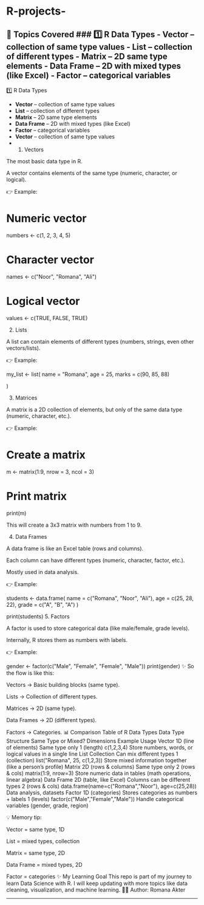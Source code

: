 # R-projects-
## 📂 Topics Covered  ### 1️⃣ R Data Types - **Vector** – collection of same type values   - **List** – collection of different types   - **Matrix** – 2D same type elements   - **Data Frame** – 2D with mixed types (like Excel)   - **Factor** – categorical variables  
1️⃣ R Data Types
- **Vector** – collection of same type values  
- **List** – collection of different types  
- **Matrix** – 2D same type elements  
- **Data Frame** – 2D with mixed types (like Excel)  
- **Factor** – categorical variables  
- **Vector** – collection of same type values
- 1. Vectors

The most basic data type in R.

A vector contains elements of the same type (numeric, character, or logical).

👉 Example:

# Numeric vector
numbers <- c(1, 2, 3, 4, 5)

# Character vector
names <- c("Noor", "Romana", "Ali")

# Logical vector
values <- c(TRUE, FALSE, TRUE)


2. Lists

A list can contain elements of different types (numbers, strings, even other vectors/lists).

👉 Example:

my_list <- list(
  name = "Romana",
  age = 25,
  marks = c(90, 85, 88)

)

3. Matrices

A matrix is a 2D collection of elements, but only of the same data type (numeric, character, etc.).

👉 Example:

# Create a matrix
m <- matrix(1:9, nrow = 3, ncol = 3)

# Print matrix
print(m)


This will create a 3x3 matrix with numbers from 1 to 9.

4. Data Frames

A data frame is like an Excel table (rows and columns).

Each column can have different types (numeric, character, factor, etc.).

Mostly used in data analysis.

👉 Example:

students <- data.frame(
  name = c("Romana", "Noor", "Ali"),
  age = c(25, 28, 22),
  grade = c("A", "B", "A")
)

print(students)
5. Factors

A factor is used to store categorical data (like male/female, grade levels).

Internally, R stores them as numbers with labels.

👉 Example:

gender <- factor(c("Male", "Female", "Female", "Male"))
print(gender)
✨ So the flow is like this:

Vectors → Basic building blocks (same type).

Lists → Collection of different types.

Matrices → 2D (same type).

Data Frames → 2D (different types).

Factors → Categories.
📊 Comparison Table of R Data Types
Data Type	Structure	Same Type or Mixed?	Dimensions	Example	Usage
Vector	1D (line of elements)	Same type only	1 (length)	c(1,2,3,4)	Store numbers, words, or logical values in a single line
List	Collection	Can mix different types	1 (collection)	list("Romana", 25, c(1,2,3))	Store mixed information together (like a person’s profile)
Matrix	2D (rows & columns)	Same type only	2 (rows & cols)	matrix(1:9, nrow=3)	Store numeric data in tables (math operations, linear algebra)
Data Frame	2D (table, like Excel)	Columns can be different types	2 (rows & cols)	data.frame(name=c("Romana","Noor"), age=c(25,28))	Data analysis, datasets
Factor	1D (categories)	Stores categories as numbers + labels	1 (levels)	factor(c("Male","Female","Male"))	Handle categorical variables (gender, grade, region)

💡 Memory tip:

Vector = same type, 1D

List = mixed types, collection

Matrix = same type, 2D

Data Frame = mixed types, 2D

Factor = categories
✨ My Learning Goal
This repo is part of my journey to learn Data Science with R.
I will keep updating with more topics like data cleaning, visualization, and machine learning.
👩‍💻 Author: Romana Akter 
________________________________________

